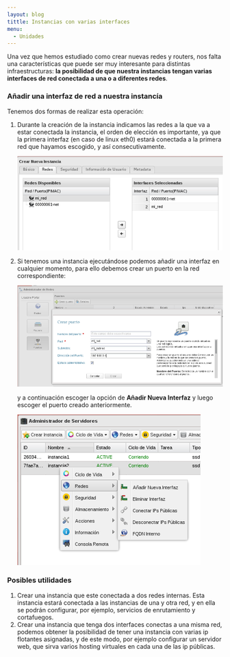 ```yaml
---
layout: blog
tittle: Instancias con varias interfaces
menu:
  - Unidades
---
```


Una vez que hemos estudiado como crear nuevas redes y routers, nos falta una características que puede ser muy interesante para distintas infraestructuras: **la posibilidad de que nuestra instancias tengan varias interfaces de red conectada a una o a diferentes redes**.

### Añadir una interfaz de red a nuestra instancía

Tenemos dos formas de realizar esta operación:

1. Durante la creación de la instancia indicamos las redes a la que va a estar conectada la instancia, el orden de elección es importante, ya que la primera interfaz (en caso de linux eth0) estará conectada a la primera red que hayamos escogido, y así consecutivamente.

	![red](img/interface1.png)

2. Si tenemos una instancia ejecutándose podemos añadir una interfaz en cualquier momento, para ello debemos crear un puerto en la red correspondiente:

	![red](img/interface2.png)

	y a continuación escoger la opción de **Añadir Nueva Interfaz** y luego escoger el puerto creado anteriormente.

	![red](img/interface3.png)

### Posibles utilidades

1. Crear una instancia que este conectada a dos redes internas. Esta instancia estará conectada a las instancias de una y otra red, y en ella se podrán configurar, por ejemplo, servicios de enrutamiento y cortafuegos.
2. Crear una instancia que tenga dos interfaces conectas a una misma red, podemos obtener la posibilidad de tener una instancia con varias ip flotantes asignadas, y de este modo, por ejemplo configurar un servidor web, que sirva varios hosting virtuales en cada una de las ip públicas.

